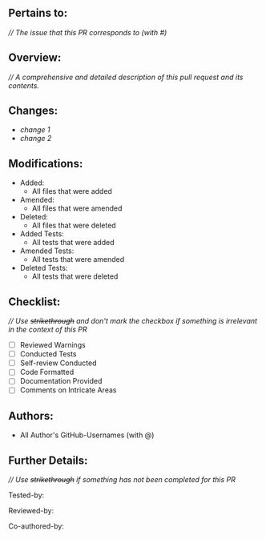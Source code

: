 ## Pertains to:

_// The issue that this PR corresponds to (with #)_

## Overview:

_// A comprehensive and detailed description of this pull request and its contents._

## Changes:

- _change 1_
- _change 2_

## Modifications:

- Added:
    - All files that were added
- Amended:
    - All files that were amended
- Deleted:
    - All files that were deleted
- Added Tests:
    - All tests that were added
- Amended Tests:
    - All tests that were amended
- Deleted Tests:
    - All tests that were deleted

## Checklist:

_// Use ~~strikethrough~~ and don't mark the checkbox if something is irrelevant in the context of this PR_

- [ ] Reviewed Warnings
- [ ] Conducted Tests
- [ ] Self-review Conducted
- [ ] Code Formatted
- [ ] Documentation Provided
- [ ] Comments on Intricate Areas

## Authors:

- All Author's GitHub-Usernames (with @)

## Further Details:

_// Use ~~strikethrough~~ if something has not been completed for this PR_

Tested-by:

Reviewed-by:

Co-authored-by: 
